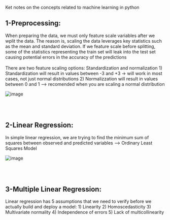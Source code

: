 Ket notes on the concepts related to machine learning in python



<h2>1-Preprocessing:</h2>
When preparing the data, we must only feature scale variables after we wplit the data. The reason is, scaling the data leverages key statistics such as the mean and standard deviation. If we feature scale before splitting, some of the statistics representing the train set will leak into the test set causing potential errors in the accuracy of the predictions
<br>
<br>
There are two feature scaling options: Standardization and normalization
1) Standardization will result in values between -3 and +3 -> will work in most cases, not just normal distributions
2) Normalizzation will result in values between 0 and 1 --> recomended when you are scaling a normal distribution

![image](https://user-images.githubusercontent.com/58488172/148275297-31ba02e7-79b4-4780-ac2f-f4965ca1ea85.png)



<br>
<br>
<h2>2-Linear Regression:</h2>
In simple linear regression, we are trying to find the minimum sum of squares between observed and predicted variables --> Ordinary Least Squares Model

![image](https://user-images.githubusercontent.com/58488172/148277600-c8df0654-340a-4160-8bba-d9cf15388c13.png)


<br>
<br>
<h2>3-Multiple Linear Regression:</h2>
Linear regression has 5 assumptions that we need to verify before we actually build and deploy a model:
1) Linearity
2) Homoscedasticity
3) Multivariate normality
4) Independence of errors
5) Lack of multicollinearity


